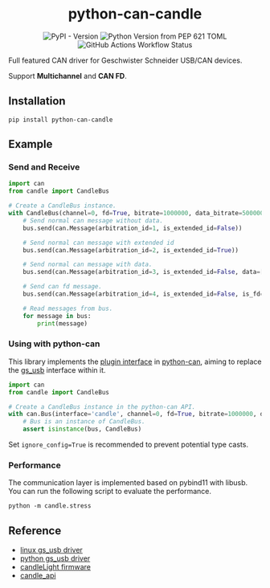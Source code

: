 <div align="center">

# python-can-candle

![PyPI - Version](https://img.shields.io/pypi/v/python-can-candle)
![Python Version from PEP 621 TOML](https://img.shields.io/python/required-version-toml?tomlFilePath=https%3A%2F%2Fraw.githubusercontent.com%2Fchinaheyu%2Fpython-can-candle%2Fmain%2Fpyproject.toml)
![GitHub Actions Workflow Status](https://img.shields.io/github/actions/workflow/status/chinaheyu/python-can-candle/publish-to-pypi.yml)

</div>

Full featured CAN driver for Geschwister Schneider USB/CAN devices.

Support **Multichannel** and **CAN FD**.

## Installation

```shell
pip install python-can-candle
```

## Example

### Send and Receive

```python
import can
from candle import CandleBus

# Create a CandleBus instance.
with CandleBus(channel=0, fd=True, bitrate=1000000, data_bitrate=5000000) as bus:
    # Send normal can message without data.
    bus.send(can.Message(arbitration_id=1, is_extended_id=False))

    # Send normal can message with extended id
    bus.send(can.Message(arbitration_id=2, is_extended_id=True))

    # Send normal can message with data.
    bus.send(can.Message(arbitration_id=3, is_extended_id=False, data=[i for i in range(8)]))

    # Send can fd message.
    bus.send(can.Message(arbitration_id=4, is_extended_id=False, is_fd=True, bitrate_switch=True, error_state_indicator=True, data=[i for i in range(64)]))

    # Read messages from bus.
    for message in bus:
        print(message)
```

### Using with python-can

This library implements the [plugin interface](https://python-can.readthedocs.io/en/stable/plugin-interface.html) in [python-can](https://pypi.org/project/python-can/), aiming to replace the [gs_usb](https://python-can.readthedocs.io/en/stable/interfaces/gs_usb.html) interface within it.

```python
import can
from candle import CandleBus

# Create a CandleBus instance in the python-can API.
with can.Bus(interface='candle', channel=0, fd=True, bitrate=1000000, data_bitrate=5000000, ignore_config=True) as bus:
    # Bus is an instance of CandleBus.
    assert isinstance(bus, CandleBus)
```

Set `ignore_config=True` is recommended to prevent potential type casts. 

### Performance

The communication layer is implemented based on pybind11 with libusb. You can run the following script to evaluate the performance.

```shell
python -m candle.stress
```

## Reference

- [linux gs_usb driver](https://github.com/torvalds/linux/blob/master/drivers/net/can/usb/gs_usb.c)
- [python gs_usb driver](https://github.com/jxltom/gs_usb)
- [candleLight firmware](https://github.com/candle-usb/candleLight_fw)
- [candle_api](https://github.com/BIRLab/candle_api)